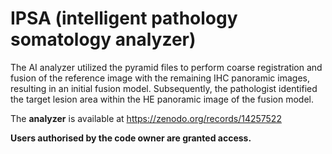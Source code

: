 # IPSA (**intelligent pathology somatology analyzer**)

The AI analyzer utilized the pyramid files to perform coarse registration and fusion of the reference image with the remaining IHC panoramic images, resulting in an initial fusion model. Subsequently, the pathologist identified the target lesion area within the HE panoramic image of the fusion model.

The **analyzer** is available at  https://zenodo.org/records/14257522

**Users authorised by the code owner are granted access.**
